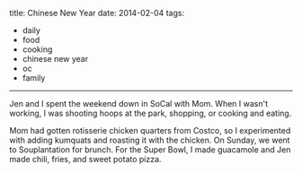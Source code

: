 title: Chinese New Year
date: 2014-02-04
tags:
- daily
- food
- cooking
- chinese new year
- oc
- family
---

Jen and I spent the weekend down in SoCal with Mom. When I wasn't working, I was shooting hoops at the park, shopping, or cooking and eating.

Mom had gotten rotisserie chicken quarters from Costco, so I experimented with adding kumquats and roasting it with the chicken. On Sunday, we went to Souplantation for brunch. For the Super Bowl, I made guacamole and Jen made chili, fries, and sweet potato pizza.

